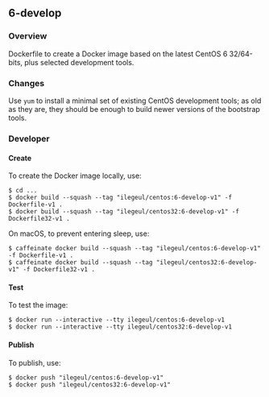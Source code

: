 ## 6-develop

### Overview

Dockerfile to create a Docker image based on the latest CentOS 6 32/64-bits, plus selected development tools.

### Changes

Use `yum` to install a minimal set of existing CentOS development tools; as old as they are, they should be enough to build newer versions of the bootstrap tools.

### Developer

#### Create

To create the Docker image locally, use:

```console
$ cd ...
$ docker build --squash --tag "ilegeul/centos:6-develop-v1" -f Dockerfile-v1 .
$ docker build --squash --tag "ilegeul/centos32:6-develop-v1" -f Dockerfile32-v1 .
```

On macOS, to prevent entering sleep, use:

```console
$ caffeinate docker build --squash --tag "ilegeul/centos:6-develop-v1" -f Dockerfile-v1 .
$ caffeinate docker build --squash --tag "ilegeul/centos32:6-develop-v1" -f Dockerfile32-v1 .
```

#### Test

To test the image:

```console
$ docker run --interactive --tty ilegeul/centos:6-develop-v1
$ docker run --interactive --tty ilegeul/centos32:6-develop-v1
```

#### Publish

To publish, use:

```console
$ docker push "ilegeul/centos:6-develop-v1"
$ docker push "ilegeul/centos32:6-develop-v1"
```


